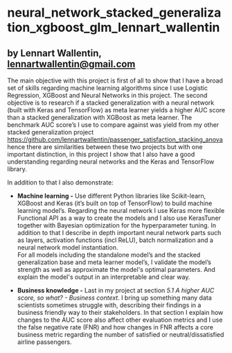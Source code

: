 # neural_network_stacked_generalization_xgboost_glm_lennart_wallentin
## by Lennart Wallentin, lennartwallentin@gmail.com 
The main objective with this project is first of all to show that I have a broad set of skills regarding machine learning algorithms since I use Logistic Regression, XGBoost and Neural Networks in this project. The second objective is to research if a stacked generalization with a neural network (built with Keras and TensorFlow) as meta learner yields a higher AUC score than a stacked generalization with XGBoost as meta learner. The benchmark AUC score’s I use to compare against was yield from my other stacked generalization project https://github.com/lennartwallentin/passenger_satisfaction_stacking_anova hence there are similarities between these two projects but with one important distinction, in this project I show that I also have a good understanding regarding neural networks and the Keras and TensorFlow library.

In addition to that I also demonstrate:
* <b>Machine learning -</b> Use different Python libraries like Scikit-learn, XGBoost and Keras (it’s built on top of TensorFlow) to build machine learning model’s. Regarding the neural network I use Keras more flexible Functional API as a way to create the models and I also use KerasTuner together with Bayesian optimization for the hyperparameter tuning. In addition to that I describe in depth important neural network parts such as layers, activation functions (incl ReLU), batch normalization and a neural network model instantiation. <br>For all models including the standalone model’s and the stacked generalization base and meta learner model’s, I validate the model’s strength as well as approximate the model's optimal parameters. And explain the model's output in an interpretable and clear way. 

* <b>Business knowledge -</b> 
Last in my project at section <i>5.1 A higher AUC score, so what? - Business context</i>. I bring up something many data scientists sometimes struggle with, describing their findings in a business friendly way to their stakeholders. In that section I explain how changes to the AUC score also affect other evaluation metrics and I use the false negative rate (FNR) and how changes in FNR affects a core business metric regarding the number of satisfied or neutral/dissatisfied airline passengers.
